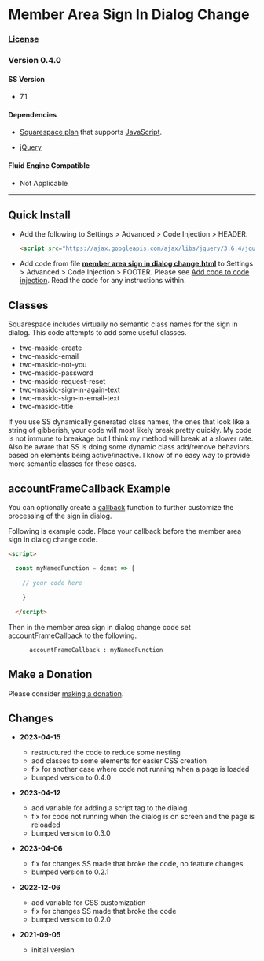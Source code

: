 # Member Area Sign In Dialog Change

### [License][1]
    
### Version 0.4.0

#### SS Version

  * 7.1

#### Dependencies

  * [Squarespace plan][2] that supports [JavaScript][3].
  
  * [jQuery][4]

#### Fluid Engine Compatible

  * Not Applicable

---

## Quick Install

* Add the following to Settings > Advanced > Code Injection > HEADER.
  
  ```html
  <script src="https://ajax.googleapis.com/ajax/libs/jquery/3.6.4/jquery.min.js"></script>
  ```
  
* Add code from file **[member area sign in dialog change.html][5]** to
  Settings > Advanced > Code Injection > FOOTER. Please see [Add code to code
  injection][6]. Read the code for any instructions within.

## Classes

Squarespace includes virtually no semantic class names for the sign in dialog.
This code attempts to add some useful classes.

  * twc-masidc-create
  * twc-masidc-email
  * twc-masidc-not-you
  * twc-masidc-password
  * twc-masidc-request-reset
  * twc-masidc-sign-in-again-text
  * twc-masidc-sign-in-email-text
  * twc-masidc-title

If you use SS dynamically generated class names, the ones that look like a
string of gibberish, your code will most likely break pretty quickly. My code is
not immune to breakage but I think my method will break at a slower rate. Also
be aware that SS is doing some dynamic class add/remove behaviors based on
elements being active/inactive. I know of no easy way to provide more semantic
classes for these cases.

## accountFrameCallback Example

You can optionally create a [callback][7] function to further customize the
processing of the sign in dialog.

Following is example code. Place your callback before the member area sign in
dialog change code.

```html
<script>

  const myNamedFunction = dcmnt => {
  
    // your code here
    
    }
    
  </script>

```

Then in the member area sign in dialog change code set accountFrameCallback to
the following.

```html
      accountFrameCallback : myNamedFunction
```

## Make a Donation

Please consider [making a donation][8].

## Changes

* **2023-04-15**

  * restructured the code to reduce some nesting
  * add classes to some elements for easier CSS creation
  * fix for another case where code not running when a page is loaded
  * bumped version to 0.4.0

* **2023-04-12**

  * add variable for adding a script tag to the dialog
  * fix for code not running when the dialog is on screen and the page is
    reloaded
  * bumped version to 0.3.0

* **2023-04-06**

  * fix for changes SS made that broke the code, no feature changes
  * bumped version to 0.2.1

* **2022-12-06**

  * add variable for CSS customization
  * fix for changes SS made that broke the code
  * bumped version to 0.2.0

* **2021-09-05**

  * initial version

[1]: https://github.com/tomsWebConsulting/twcsl/blob/main/LICENSE.txt#L1
[2]: https://www.squarespace.com/pricing
[3]: https://en.wikipedia.org/wiki/JavaScript
[4]: https://jquery.com/
[5]: member%20area%20sign%20in%20dialog%20change.html#L1
[6]: https://support.squarespace.com/hc/en-us/articles/205815908-Using-code-injection#toc-add-code-to-code-injection
[7]: https://en.wikipedia.org/wiki/Callback_(computer_programming)
[8]: https://github.com/tomsWebConsulting/twcsl#make-a-donation
